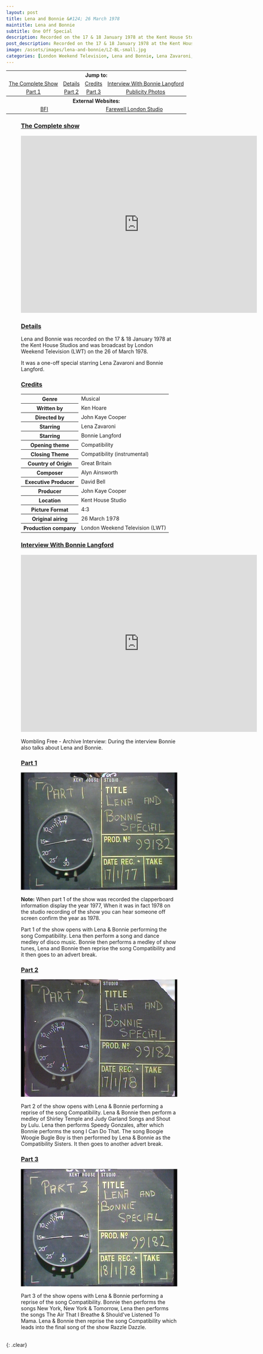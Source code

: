 ```yaml
---
layout: post
title: Lena and Bonnie &#124; 26 March 1978
maintitle: Lena and Bonnie
subtitle: One Off Special
description: Recorded on the 17 & 18 January 1978 at the Kent House Studios and was broadcast by London Weekend Television (LWT) on the 26 of March 1978.
post_description: Recorded on the 17 & 18 January 1978 at the Kent House Studios and was broadcast by London Weekend Television (LWT) on the 26 of March 1978.
image: /assets/images/lena-and-bonnie/LZ-BL-small.jpg
categories: [London Weekend Television, Lena and Bonnie, Lena Zavaroni, Bonnie Langford, OnThisDay17January, OnThisDay18January, OnThisDay26March]
---
```


<table>
<tr align="center">
<th colspan="4">Jump to:</th>
</tr>

<tr align="center">
<td><a href="#the-complete-show">The Complete Show</a></td>
<td><a href="#details">Details</a></td>
<td><a href="#credits">Credits</a></td>
<td><a href="#interview">Interview With Bonnie Langford</a></td>
</tr>

<tr align="center">
<td><a href="#part-1">Part 1</a></td>
<td><a href="#part-2">Part 2</a></td>
<td><a href="#part-3">Part 3</a></td>
<td><a href="/1978-03-26-publicity-for-lena-and-bonnie">Publicity Photos</a></td>
</tr>

<tr align="center">
<th colspan="4">External Websites:</th>
</tr>

<tr align="center">
<td colspan="2"><a class="external-link" href="https://www2.bfi.org.uk/films-tv-people/4ce2b6a09b8de">BFI</a></td>
<td colspan="2"><a class="external-link" href="https://stevefullerphoto.com/article/farewell-london-studios">Farewell London Studio</a></td>
</tr>
</table>

<figure class="fig1">
<figcaption>
<h3 id="the-complete-show"><a href="#the-complete-show">The Complete show</a></h3>
<div class="responsive-video"><iframe width="640px" height="480px" src="https://www.youtube.com/embed/Xb_1Gj5cV8c?rel=0&showinfo=1" frameborder="0" allowfullscreen=""></iframe></div>
</figcaption>

<figcaption>
<h3 id="details"><a href="#details">Details</a></h3>
<p>Lena and Bonnie was recorded on the 17 & 18 January 1978 at the Kent House Studios and was broadcast by London Weekend Television (LWT) on the 26 of March 1978.</p>
<p>It was a one-off special starring Lena Zavaroni and Bonnie Langford.</p>
</figcaption>

<figcaption>
<h3 id="credits"><a href="#credits">Credits</a></h3>
<table>
<tr><th>Genre</th><td>Musical</td></tr>
<tr><th>Written by</th><td>Ken Hoare</td></tr>
<tr><th>Directed by</th><td>John Kaye Cooper</td></tr>
<tr><th>Starring</th><td>Lena Zavaroni</td></tr>
<tr><th>Starring</th><td>Bonnie Langford</td></tr>
<tr><th>Opening theme</th><td>Compatibility</td></tr>
<tr><th>Closing Theme</th><td>Compatibility (instrumental)</td></tr>
<tr><th>Country of Origin</th><td>Great Britain</td></tr>
<tr><th>Composer</th><td>Alyn Ainsworth</td></tr>
<tr><th>Executive Producer</th><td>David Bell</td></tr>
<tr><th>Producer</th><td>John Kaye Cooper</td></tr>
<tr><th>Location</th><td>Kent House Studio</td></tr>
<tr><th>Picture Format</th><td>4:3</td></tr>
<tr><th>Original airing</th><td>26 March 1978</td></tr>
<tr><th>Production company</th><td>London Weekend Television (LWT)</td></tr>
</table>
</figcaption>

<figcaption>
<h3 id="interview"><a href="#interview">Interview With Bonnie Langford</a></h3>
<div class="responsive-video"><iframe width="640px" height="480px" src="https://www.youtube.com/embed/q5Dw571MQxg?rel=0&showinfo=1" frameborder="0" allowfullscreen=""></iframe></div>
<p>Wombling Free - Archive Interview: During the interview Bonnie also talks about Lena and Bonnie.</p>
</figcaption>
</figure>

<figure class="fig2">
<figcaption>
<h3 id="part-1"><a href="#part-1">Part 1</a></h3>
</figcaption>
<img src="/assets/images/lena-and-bonnie/clapperboard-01.png" class="full-width">
<figcaption>
<p><strong>Note:</strong> When part 1 of the show was recorded the clapperboard information display the year 1977, When it was in fact 1978 on the studio recording of the show you can hear someone off screen confirm the year as 1978.</p>
<p>Part 1 of the show opens with Lena & Bonnie performing the song Compatibility. Lena then perform a song and dance medley of disco music. Bonnie then performs a medley of show tunes, Lena and Bonnie then reprise the song Compatibility and it then goes to an advert break.</p>
</figcaption>

<figcaption>
<h3 id="part-2"><a href="#part-2">Part 2</a></h3>
</figcaption>
<img src="/assets/images/lena-and-bonnie/clapperboard-02.png" class="full-width">
<figcaption>
<p>Part 2 of the show opens with Lena & Bonnie performing a reprise of the song Compatibility. Lena & Bonnie then perform a medley of Shirley Temple and Judy Garland Songs and Shout by Lulu. Lena then performs Speedy Gonzales, after which Bonnie performs the song I Can Do That. The song Boogie Woogie Bugle Boy is then performed by Lena & Bonnie as the Compatibility Sisters. It then goes to another advert break.</p>
</figcaption>

<figcaption>
<h3 id="part-3"><a href="#part-3">Part 3</a></h3>
</figcaption>
<img src="/assets/images/lena-and-bonnie/clapperboard-03.png" class="full-width">
<figcaption>
<p>Part 3 of the show opens with Lena & Bonnie performing a reprise of the song Compatibility. Bonnie then performs the songs New York, New York & Tomorrow, Lena then performs the songs The Air That I Breathe & Should've Listened To Mama. Lena & Bonnie then reprise the song Compatibility which leads into the final song of the show Razzle Dazzle.</p>
</figcaption>
</figure>

<br />{: .clear}

